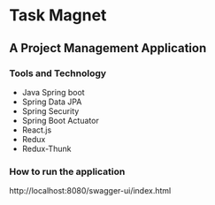 # Task Magnet
## A Project Management Application
### Tools and Technology
* Java Spring boot
* Spring Data JPA
* Spring Security
* Spring Boot Actuator
* React.js
* Redux
* Redux-Thunk

### How to run the application
http://localhost:8080/swagger-ui/index.html